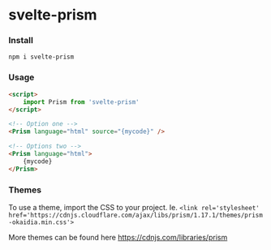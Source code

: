 # svelte-prism


### Install
``npm i svelte-prism``


### Usage
```html
<script>
    import Prism from 'svelte-prism'
</script>

<!-- Option one -->
<Prism language="html" source="{mycode}" />

<!-- Options two -->
<Prism language="html">
    {mycode}
</Prism>
```


### Themes
To use a theme, import the CSS to your project. Ie.
``<link rel='stylesheet' href='https://cdnjs.cloudflare.com/ajax/libs/prism/1.17.1/themes/prism-okaidia.min.css'>``

More themes can be found here
https://cdnjs.com/libraries/prism
